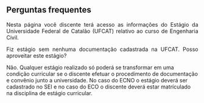 ## Perguntas frequentes

<p align="justify">Nesta página você discente terá acesso as informações do Estágio da Universidade Federal de Catalão (UFCAT) relativo ao curso de Engenharia Civil.</p>


<p align="justify">Fiz estágio sem nenhuma documentação cadastrada na UFCAT. Posso aproveitar este estágio?<br>

Não. Qualquer estágio realizado só poderá se transformar em uma condição curricular se o discente efetuar o procedimento de documentação e convênio junto a universidade. No caso do ECNO o estágio deverá ser cadastrado no SEI e no caso do ECO o discente deverá estar matrículado na disciplina de estágio curricular.<br><br>

</p>
